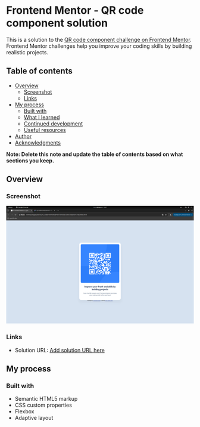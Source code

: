 # Frontend Mentor - QR code component solution

This is a solution to the [QR code component challenge on Frontend Mentor](https://www.frontendmentor.io/challenges/qr-code-component-iux_sIO_H). Frontend Mentor challenges help you improve your coding skills by building realistic projects. 

## Table of contents

- [Overview](#overview)
  - [Screenshot](#screenshot)
  - [Links](#links)
- [My process](#my-process)
  - [Built with](#built-with)
  - [What I learned](#what-i-learned)
  - [Continued development](#continued-development)
  - [Useful resources](#useful-resources)
- [Author](#author)
- [Acknowledgments](#acknowledgments)

**Note: Delete this note and update the table of contents based on what sections you keep.**

## Overview

### Screenshot

![alt text](<Снимок экрана от 2025-02-06 15-07-48.png>)

### Links

- Solution URL: [Add solution URL here](https://github.com/jull20/qr_code.git)

## My process

### Built with

- Semantic HTML5 markup
- CSS custom properties
- Flexbox
- Adaptive layout
